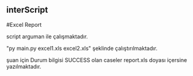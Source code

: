 ## interScript


#Excel Report

script arguman ile çalışmaktadır.

"py main.py excel1.xls excel2.xls" şeklinde çalıştırılmaktadır.

şuan için Durum bilgisi SUCCESS olan caseler report.xls doyası içersine yazılmaktadır.
